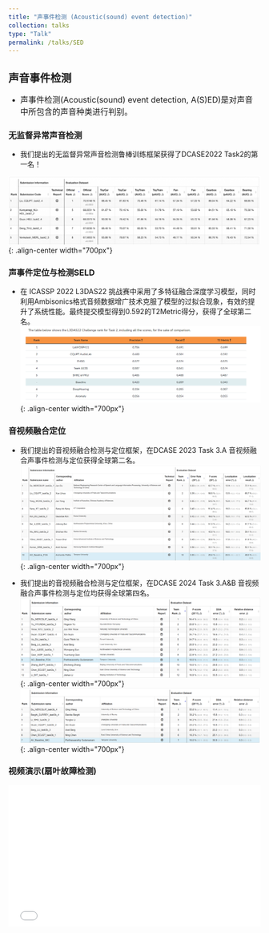 ```yaml
---
title: "声事件检测 (Acoustic(sound) event detection)"
collection: talks
type: "Talk"
permalink: /talks/SED
---
```


##  声音事件检测 
- <font size=3> 声事件检测(Acoustic(sound) event detection, A(S)ED)是对声音中所包含的声音种类进行判别。</font>  



###  无监督异常声音检测
- 我们提出的无监督异常声音检测鲁棒训练框架获得了DCASE2022 Task2的第一名！ 
  
 
![AEC before](/images/dcase2022.png){: .align-center width="700px"}

 
### 声事件定位与检测SELD

- 在 ICASSP 2022 L3DAS22 挑战赛中采用了多特征融合深度学习模型，同时利用Ambisonics格式音频数据增广技术克服了模型的过拟合现象，有效的提升了系统性能。最终提交模型得到0.592的T2Metric得分，获得了全球第二名。
![AEC before](/images/icasspr1.png){: .align-center width="700px"}

### 音视频融合定位

- 我们提出的音视频融合检测与定位框架，在DCASE 2023 Task 3.A 音视频融合声事件检测与定位获得全球第二名。
![AEC before](/images/dcase2023.png){: .align-center width="700px"}

- 我们提出的音视频融合检测与定位框架，在DCASE 2024 Task 3.A&B 音视频融合声事件检测与定位均获得全球第四名。
![AEC before](/images/2024task3a.png){: .align-center width="700px"}
![AEC before](/images/2024task3b.png){: .align-center width="700px"}

### 视频演示(扇叶故障检测)
   <div style="position: relative; padding-bottom: 56.25%; height: 0; overflow: hidden; max-width: 100%; height: auto;">
    <iframe 
    src="//player.bilibili.com/player.html?isOutside=true&aid=468455790&bvid=BV1L541117yt&cid=584375931&p=1&autoplay=0" 
    style="position: absolute; top: 0; left: 0; width: 100%; height: 100%;" 
    frameborder="0" 
    allowfullscreen="true">
    </iframe>
  </div>
   
   
